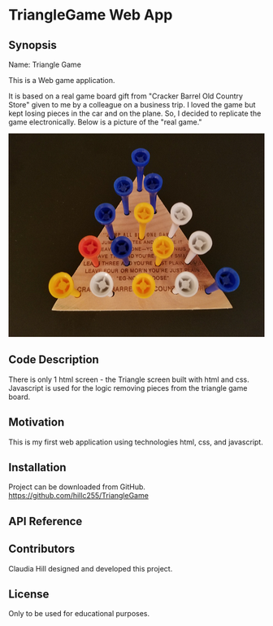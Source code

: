 # TriangleGame Web App

## Synopsis

Name:  Triangle Game

This is a Web game application.

It is based on a real game board gift from "Cracker Barrel Old Country Store" given to
 me by a colleague on a business trip.  I loved the game but kept losing pieces in the car and on the plane.  So, I decided to replicate the game electronically.  Below is a picture of the "real game." </p></p>
 
<p align="center">
 <kbd><img width="533" height="400" src="readme_assets/real_game.png"></kbd></p></p>

## Code Description

There is only 1 html screen - the Triangle screen built with html and css.  Javascript is used for the logic removing pieces from the triangle game board.


## Motivation

This is my first web application using technologies html, css, and javascript.

## Installation

Project can be downloaded from GitHub.  
https://github.com/hillc255/TriangleGame

## API Reference


## Contributors

Claudia Hill designed and developed this project.

## License

Only to be used for educational purposes.

